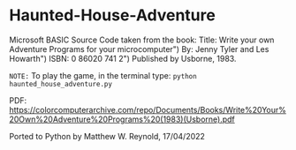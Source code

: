 # Haunted-House-Adventure

Microsoft BASIC Source Code taken from the book:
Title: Write your own Adventure Programs for your microcomputer")
By: Jenny Tyler and Les Howarth")
ISBN: 0 86020 741 2")
Published by Usborne, 1983.

`NOTE:` To play the game, in the terminal type: `python haunted_house_adventure.py`

PDF: https://colorcomputerarchive.com/repo/Documents/Books/Write%20Your%20Own%20Adventure%20Programs%20(1983)(Usborne).pdf

Ported to Python by Matthew W. Reynold, 17/04/2022
